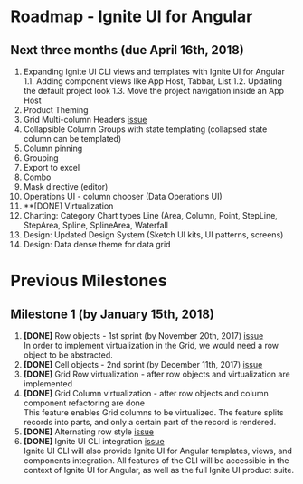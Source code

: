 # Roadmap - Ignite UI for Angular

## Next three months (due April 16th, 2018)

1. Expanding Ignite UI CLI views and templates with Ignite UI for Angular
1.1. Adding component views like App Host, Tabbar, List
1.2. Updating the default project look
1.3. Move the project navigation inside an App Host
2. Product Theming 
3. Grid Multi-column Headers [issue](https://github.com/IgniteUI/igniteui-angular/issues/488)
4. Collapsible Column Groups with state templating (collapsed state column can be templated)
5. Column pinning
6. Grouping
7. Export to excel
8. Combo
9. Mask directive (editor)
10. Operations UI - column chooser (Data Operations UI)          
11. **[DONE] Virtualization
12. Charting: Category Chart types Line (Area, Column, Point, StepLine, StepArea, Spline, SplineArea, Waterfall
13. Design: Updated Design System (Sketch UI kits, UI patterns, screens)
14. Design: Data dense theme for data grid 
  

# Previous Milestones

## Milestone 1 (by January 15th, 2018)
1. **[DONE]** Row objects - 1st sprint (by November 20th, 2017) [issue](https://github.com/IgniteUI/igniteui-angular/issues/479)  
	In order to implement virtualization in the Grid, we would need a row object to be abstracted. 
2. **[DONE]** Cell objects - 2nd sprint (by December 11th, 2017) [issue](https://github.com/IgniteUI/igniteui-angular/issues/480)  
3. **[DONE]** Grid Row virtualization - after row objects and virtualization are implemented
4. **[DONE]** Grid Column virtualization - after row objects and column component refactoring are done  
	This feature enables Grid columns to be virtualized. The feature splits records into parts, and only a certain part of the record is rendered.
5. **[DONE]** Alternating row style  [issue](https://github.com/IgniteUI/igniteui-angular/issues/489)
6. **[DONE]** Ignite UI CLI integration [issue](https://github.com/IgniteUI/ignite-ui-cli/issues/53)  
    Ignite UI CLI will also provide Ignite UI for Angular templates, views, and components integration. All features of the CLI will be accessible in the context of Ignite UI for Angular, as well as the full Ignite UI product suite.
